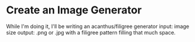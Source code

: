 # Create an Image Generator
While I'm doing it, I'll be writing an acanthus/filigree generator
input: image size
output: .png or .jpg with a filigree pattern filling that much space. 
